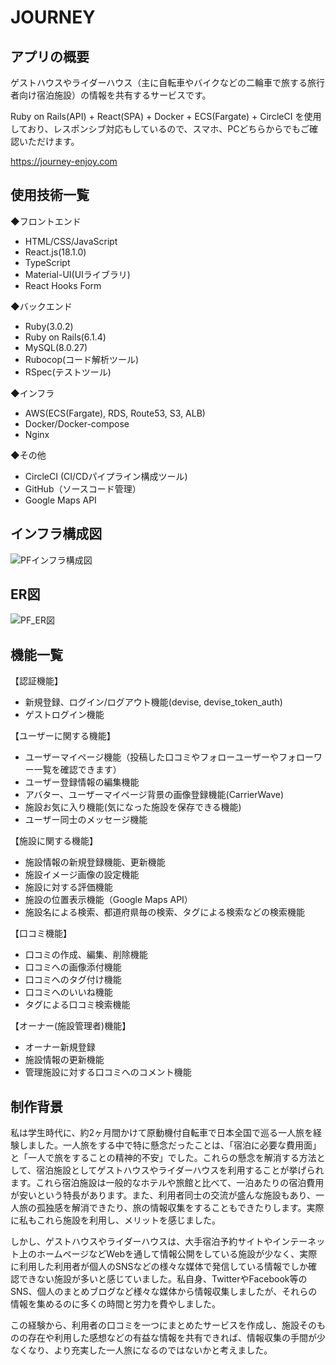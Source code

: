 # JOURNEY
## アプリの概要
ゲストハウスやライダーハウス（主に自転車やバイクなどの二輪車で旅する旅行者向け宿泊施設）の情報を共有するサービスです。

Ruby on Rails(API) + React(SPA) + Docker + ECS(Fargate) + CircleCI を使用しており、レスポンシブ対応もしているので、スマホ、PCどちらからでもご確認いただけます。

https://journey-enjoy.com

## 使用技術一覧
◆フロントエンド
  * HTML/CSS/JavaScript
  * React.js(18.1.0)
  * TypeScript
  * Material-UI(UIライブラリ)
  * React Hooks Form

◆バックエンド
  * Ruby(3.0.2)
  * Ruby on Rails(6.1.4)
  * MySQL(8.0.27)
  * Rubocop(コード解析ツール)
  * RSpec(テストツール)

◆インフラ
  * AWS(ECS(Fargate), RDS, Route53, S3, ALB)
  * Docker/Docker-compose
  * Nginx

◆その他
  * CircleCI (CI/CDパイプライン構成ツール)
  * GitHub（ソースコード管理）
  * Google Maps API

## インフラ構成図
![PFインフラ構成図](https://user-images.githubusercontent.com/81913409/178092455-9464794a-e3cf-4886-b8c7-805d8185f3d0.png)

## ER図
![PF_ER図](https://user-images.githubusercontent.com/81913409/178093190-3dcf7d40-39a6-4f65-a6a2-cde2a0852be7.png)

## 機能一覧
【認証機能】
  * 新規登録、ログイン/ログアウト機能(devise, devise_token_auth)
  * ゲストログイン機能

【ユーザーに関する機能】
  * ユーザーマイページ機能（投稿した口コミやフォローユーザーやフォローワー一覧を確認できます）
  * ユーザー登録情報の編集機能
  * アバター、ユーザーマイページ背景の画像登録機能(CarrierWave)
  * 施設お気に入り機能(気になった施設を保存できる機能)
  * ユーザー同士のメッセージ機能

【施設に関する機能】
  * 施設情報の新規登録機能、更新機能
  * 施設イメージ画像の設定機能
  * 施設に対する評価機能
  * 施設の位置表示機能（Google Maps API）
  * 施設名による検索、都道府県毎の検索、タグによる検索などの検索機能

【口コミ機能】
  * 口コミの作成、編集、削除機能
  * 口コミへの画像添付機能 
  * 口コミへのタグ付け機能
  * 口コミへのいいね機能
  * タグによる口コミ検索機能

【オーナー(施設管理者)機能】
  * オーナー新規登録
  * 施設情報の更新機能
  * 管理施設に対する口コミへのコメント機能


## 制作背景

私は学生時代に、約2ヶ月間かけて原動機付自転車で日本全国で巡る一人旅を経験しました。一人旅をする中で特に懸念だったことは、「宿泊に必要な費用面」と「一人で旅をすることの精神的不安」でした。これらの懸念を解消する方法として、宿泊施設としてゲストハウスやライダーハウスを利用することが挙げられます。これら宿泊施設は一般的なホテルや旅館と比べて、一泊あたりの宿泊費用が安いという特長があります。また、利用者同士の交流が盛んな施設もあり、一人旅の孤独感を解消できたり、旅の情報収集をすることもできたりします。実際に私もこれら施設を利用し、メリットを感じました。

しかし、ゲストハウスやライダーハウスは、大手宿泊予約サイトやインテーネット上のホームページなどWebを通して情報公開をしている施設が少なく、実際に利用した利用者が個人のSNSなどの様々な媒体で発信している情報でしか確認できない施設が多いと感じていました。私自身、TwitterやFacebook等のSNS、個人のまとめブログなど様々な媒体から情報収集しましたが、それらの情報を集めるのに多くの時間と労力を費やしました。

この経験から、利用者の口コミを一つにまとめたサービスを作成し、施設そのものの存在や利用した感想などの有益な情報を共有できれば、情報収集の手間が少なくなり、より充実した一人旅になるのではないかと考えました。
